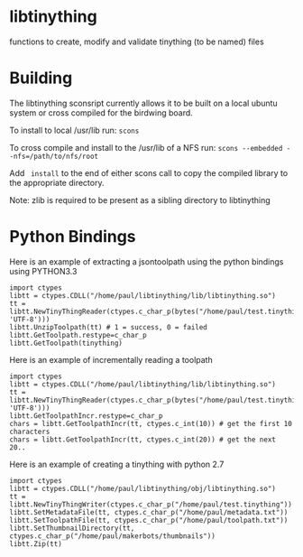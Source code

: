 libtinything
============

functions to create, modify and validate tinything (to be named) files

Building
========

The libtinything sconsript currently allows it to be built on a local ubuntu system or cross compiled for the birdwing board.

To install to local /usr/lib run:
`scons `

To cross compile and install to the /usr/lib of a NFS run:
`scons --embedded --nfs=/path/to/nfs/root`

Add ` install` to the end of either scons call to copy the compiled library to the appropriate directory.

Note: zlib is required to be present as a sibling directory to libtinything

Python Bindings
===============

Here is an example of extracting a jsontoolpath using the python bindings using 
PYTHON3.3

    import ctypes
    libtt = ctypes.CDLL("/home/paul/libtinything/lib/libtinything.so")
    tt = libtt.NewTinyThingReader(ctypes.c_char_p(bytes("/home/paul/test.tinything", 'UTF-8')))
    libtt.UnzipToolpath(tt) # 1 = success, 0 = failed
    libtt.GetToolpath.restype=c_char_p
    libtt.GetToolpath(tinything)


Here is an example of incrementally reading a toolpath

    import ctypes
    libtt = ctypes.CDLL("/home/paul/libtinything/lib/libtinything.so")
    tt = libtt.NewTinyThingReader(ctypes.c_char_p(bytes("/home/paul/test.tinything", 'UTF-8')))
    libtt.GetToolpathIncr.restype=c_char_p
    chars = libtt.GetToolpathIncr(tt, ctypes.c_int(10)) # get the first 10 characters
    chars = libtt.GetToolpathIncr(tt, ctypes.c_int(20)) # get the next 20..

Here is an example of creating a tinything with python 2.7

    import ctypes
    libtt = ctypes.CDLL("/home/paul/libtinything/obj/libtinything.so")
    tt = libtt.NewTinyThingWriter(ctypes.c_char_p("/home/paul/test.tinything"))
    libtt.SetMetadataFile(tt, ctypes.c_char_p("/home/paul/metadata.txt"))
    libtt.SetToolpathFile(tt, ctypes.c_char_p("/home/paul/toolpath.txt"))
    libtt.SetThumbnailDirectory(tt, ctypes.c_char_p("/home/paul/makerbots/thumbnails"))
    libtt.Zip(tt)
